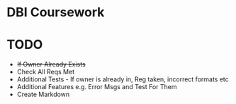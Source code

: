 # DBI Coursework


# TODO
* ~~If Owner Already Exists~~
* Check All Reqs Met
* Additional Tests - If owner is already in, Reg taken, incorrect formats etc
* Additional Features e.g. Error Msgs and Test For Them
* Create Markdown